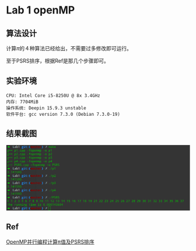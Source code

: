 # Lab 1 openMP

## 算法设计

计算$\pi$的４种算法已经给出，不需要过多修改即可运行。

至于PSRS排序，根据Ref是那几个步骤即可。

## 实验环境

```
CPU: Intel Core i5-8250U @ 8x 3.4GHz
内存: 7704MiB
操作系统: Deepin 15.9.3 unstable
软件平台: gcc version 7.3.0 (Debian 7.3.0-19)
```

## 结果截图

![1555578607064](README.assets/1555578607064.png)

## Ref

[OpenMP并行编程计算π值及PSRS排序](<https://blog.csdn.net/rectsuly/article/details/69788860>)